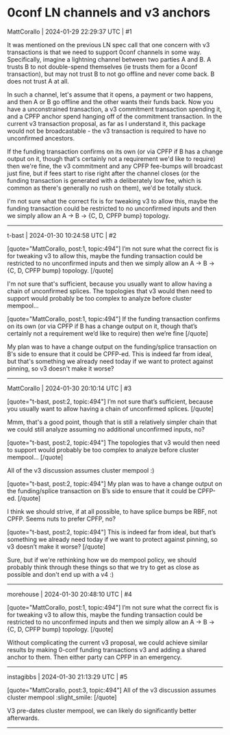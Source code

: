 # 0conf LN channels and v3 anchors

MattCorallo | 2024-01-29 22:29:37 UTC | #1

It was mentioned on the previous LN spec call that one concern with v3 transactions is that we need to support 0conf channels in some way. Specifically, imagine a lightning channel between two parties A and B. A trusts B to not double-spend themselves (ie trusts them for a 0conf transaction), but may not trust B to not go offline and never come back. B does not trust A at all.

In such a channel, let's assume that it opens, a payment or two happens, and then A or B go offline and the other wants their funds back. Now you have a unconstrained transaction, a v3 commitment transaction spending it, and a CPFP anchor spend hanging off of the commitment transaction. In the current v3 transaction proposal, as far as I understand it, this package would not be broadcastable - the v3 transaction is required to have no unconfirmed ancestors.

If the funding transaction confirms on its own (or via CPFP if B has a change output on it, though that's certainly not a requirement we'd like to require) then we're fine, the v3 commitment and any CPFP fee-bumps will broadcast just fine, but if fees start to rise right after the channel closes (or the funding transaction is generated with a deliberately low fee, which is common as there's generally no rush on them), we'd be totally stuck.

I'm not sure what the correct fix is for tweaking v3 to allow this, maybe the funding transaction could be restricted to no unconfirmed inputs and then we simply allow an A -> B -> {C, D, CPFP bump} topology.

-------------------------

t-bast | 2024-01-30 10:24:58 UTC | #2

[quote="MattCorallo, post:1, topic:494"]
I’m not sure what the correct fix is for tweaking v3 to allow this, maybe the funding transaction could be restricted to no unconfirmed inputs and then we simply allow an A → B → {C, D, CPFP bump} topology.
[/quote]

I'm not sure that's sufficient, because you usually want to allow having a chain of unconfirmed splices. The topologies that v3 would then need to support would probably be too complex to analyze before cluster mempool...

[quote="MattCorallo, post:1, topic:494"]
If the funding transaction confirms on its own (or via CPFP if B has a change output on it, though that’s certainly not a requirement we’d like to require) then we’re fine
[/quote]

My plan was to have a change output on the funding/splice transaction on B's side to ensure that it could be CPFP-ed. This is indeed far from ideal, but that's something we already need today if we want to protect against pinning, so v3 doesn't make it worse?

-------------------------

MattCorallo | 2024-01-30 20:10:14 UTC | #3

[quote="t-bast, post:2, topic:494"]
I’m not sure that’s sufficient, because you usually want to allow having a chain of unconfirmed splices.
[/quote]

Mmm, that's a good point, though that is still a relatively simpler chain that we could still analyze assuming no additional unconfirmed inputs, no?

[quote="t-bast, post:2, topic:494"]
The topologies that v3 would then need to support would probably be too complex to analyze before cluster mempool…
[/quote]

All of the v3 discussion assumes cluster mempool :)

[quote="t-bast, post:2, topic:494"]
My plan was to have a change output on the funding/splice transaction on B’s side to ensure that it could be CPFP-ed.
[/quote]

I think we should strive, if at all possible, to have splice bumps be RBF, not CPFP. Seems nuts to prefer CPFP, no?

[quote="t-bast, post:2, topic:494"]
This is indeed far from ideal, but that’s something we already need today if we want to protect against pinning, so v3 doesn’t make it worse?
[/quote]

Sure, but if we're rethinking how we do mempool policy, we should probably think through these things so that we try to get as close as possible and don't end up with a v4 :)

-------------------------

morehouse | 2024-01-30 20:48:10 UTC | #4

[quote="MattCorallo, post:1, topic:494"]
I’m not sure what the correct fix is for tweaking v3 to allow this, maybe the funding transaction could be restricted to no unconfirmed inputs and then we simply allow an A → B → {C, D, CPFP bump} topology.
[/quote]

Without complicating the current v3 proposal, we could achieve similar results by making 0-conf funding transactions v3 and adding a shared anchor to them.  Then either party can CPFP in an emergency.

-------------------------

instagibbs | 2024-01-30 21:13:29 UTC | #5

[quote="MattCorallo, post:3, topic:494"]
All of the v3 discussion assumes cluster mempool :slight_smile:
[/quote]

V3 pre-dates cluster mempool, we can likely do significantly better afterwards.

-------------------------

